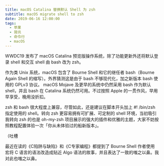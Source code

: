 ```yaml
---
title: macOS Catalina 替换默认 Shell 为 zsh
subtitle: macOS migrate shell to zsh
date: 2019-06-16 12:00:00
tags:
  - 苹果
  - 简讯
  - 命令行
  - macOS
---
```


WWDC19 发布了 macOS Catalina 预览版操作系统，除了功能更新外还将默认登录 shell 和交互 shell 由 bash 改为 zsh。 

作为类 Unix 系统，macOS 包含了 Bourne Shell 和它的继任者 bash（Bourne Again Shell 的缩写）。外界猜测这是由于 bash 不够现代化，加之新版本 bash 使用的 GPLv3 协议。 macOS Mojave 及更早的系统中仍然采用 bash 作为默认 shell，并且 bash 在 Catalina 系统仍然可用。不过按照 Apple 的一贯作风，早用早享受，晚用没折扣。

zsh 和 bash 很大程度上兼容，尽管如此，还是建议在脚本开头加上 #! /bin/zsh 指定使用的 shell。转向 zsh 更容易拥有可扩展、可定制的 shell 环境，当初吸引我转向 zsh 的也是 oh-my-zsh 项目展示的强大的插件和优雅的主题，大家不妨按照教程配置体验一次「你从未体验过的船新版本」。 

（吐槽

最近在读的《C陷阱与缺陷》和《C专家编程》都提到了 Bourne Shell 作者使用宏将 C 语言的语法改造成贴近 Algo 语法的故事，并且表达了一致的嗤之以鼻。我对此也嗤之以鼻。